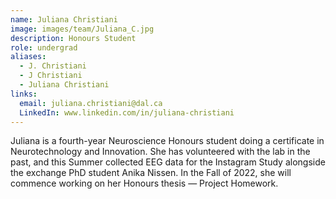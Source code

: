 ```yaml
---
name: Juliana Christiani
image: images/team/Juliana_C.jpg
description: Honours Student
role: undergrad
aliases:
  - J. Christiani
  - J Christiani
  - Juliana Christiani
links:
  email: juliana.christiani@dal.ca
  LinkedIn: www.linkedin.com/in/juliana-christiani
---
```


Juliana is a fourth-year Neuroscience Honours student doing a certificate in Neurotechnology and Innovation. She has volunteered with the lab in the past, and this Summer collected EEG data for the Instagram Study alongside the exchange PhD student Anika Nissen. In the Fall of 2022, she will commence working on her Honours thesis — Project Homework.
